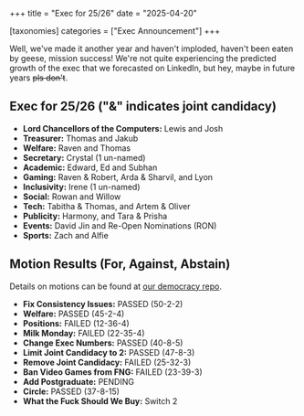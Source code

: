 +++
title = "Exec for 25/26"
date = "2025-04-20"

[taxonomies]
categories = ["Exec Announcement"]
+++

Well, we've made it another year and haven't imploded, haven't been eaten by geese, mission success! We're not quite experiencing the predicted growth of the exec that we forecasted on LinkedIn, but hey, maybe in future years ~~pls don't~~.

## Exec for 25/26 ("&" indicates joint candidacy)

- **Lord Chancellors of the Computers:** Lewis and Josh
- **Treasurer:** Thomas and Jakub
- **Welfare:** Raven and Thomas
- **Secretary:** Crystal (1 un-named)
- **Academic:** Edward, Ed and Subhan
- **Gaming:** Raven & Robert, Arda & Sharvil, and Lyon
- **Inclusivity:** Irene (1 un-named)
- **Social:** Rowan and Willow
- **Tech:** Tabitha & Thomas, and Artem & Oliver
- **Publicity:** Harmony, and Tara & Prisha
- **Events:** David Jin and Re-Open Nominations (RON)
- **Sports:** Zach and Alfie

## Motion Results (For, Against, Abstain)
Details on motions can be found at [our democracy repo](https://github.com/UWCS/democracy/tree/main/motions-25).

- **Fix Consistency Issues:** PASSED (50-2-2)
- **Welfare:** PASSED (45-2-4)
- **Positions:** FAILED (12-36-4)
- **Milk Monday:** FAILED (22-35-4)
- **Change Exec Numbers:** PASSED (40-8-5)
- **Limit Joint Candidacy to 2:** PASSED (47-8-3)
- **Remove Joint Candidacy:** FAILED (25-32-3)
- **Ban Video Games from FNG:** FAILED (23-39-3)
- **Add Postgraduate:** PENDING
- **Circle:** PASSED (37-8-15)
- **What the Fuck Should We Buy:** Switch 2